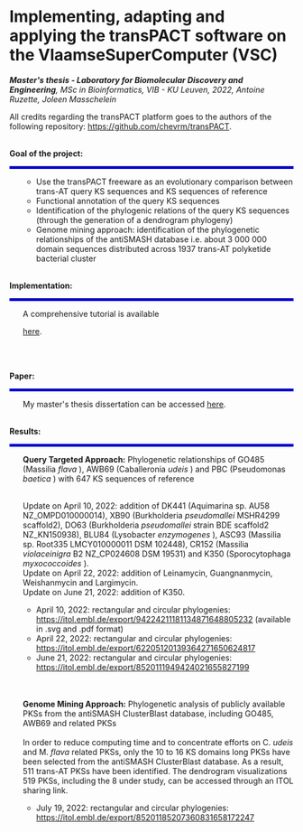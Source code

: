 # Implementing, adapting and applying the transPACT software on the VlaamseSuperComputer (VSC)
<i> <b>Master's thesis - Laboratory for Biomolecular Discovery and Engineering</b>, MSc in Bioinformatics, VIB - KU Leuven, 2022, Antoine Ruzette, Joleen Masschelein</i>

All credits regarding the transPACT platform goes to the authors of the following repository: https://github.com/chevrm/transPACT.
<br><br>

**Goal of the project:** 
<hr style="border:2px solid blue">
<ul>
  
  - Use the transPACT freeware as an evolutionary comparison between trans-AT query KS sequences and KS sequences of reference
  - Functional annotation of the query KS sequences 
  - Identification of the phylogenic relations of the query KS sequences (through the generation of a dendrogram phylogeny)
  - Genome mining approach: identification of the phylogenetic relationships of the antiSMASH database i.e. about 3 000 000 domain sequences distributed across 1937 trans-AT polyketide bacterial cluster 
  <br><br>
  
</ul>

**Implementation:**
<hr style="border:2px solid blue">

<ul>
  A comprehensive tutorial is available <p><a href="https://antoineruzy.github.io/BDE-transPACT-implementation/docs/TransPACT%20tutorial.html" target="_blank" rel="noopener noreferrer">here</a>.</p>
  <br><br>  
</ul>

**Paper:**
<hr style="border:2px solid blue">

<ul> 
  My master's thesis dissertation can be accessed <a href="https://antoineruzy.github.io/BDE-transPACT-implementation/docs/paper/Ruzette,%20Masschelein,%202022.pdf">here</a>.
  <br><br>
</ul>

<b> Results: </b>
<hr style="border:2px solid blue">

<ul> <b>Query Targeted Approach:</b> Phylogenetic relationships of GO485 (Massilia <i> flava </i>), AWB69 (Caballeronia <i> udeis </i>) and PBC (Pseudomonas <i> baetica </i>) with 647 KS sequences of reference <br><br>

Update on April 10, 2022: addition of DK441 (Aquimarina sp. AU58 NZ_OMPD010000014), XB90 (Burkholderia <i> pseudomallei </i> MSHR4299 scaffold2), DO63 (Burkholderia <i> pseudomallei </i> strain BDE scaffold2 NZ_KN150938), BLU84 (Lysobacter <i> enzymogenes </i>), ASC93 (Massilia sp. Root335 LMCY010000011 DSM 102448), CR152 (Massilia <i> violaceinigra </i> B2 NZ_CP024608 DSM 19531) and K350 (Sporocytophaga <i> myxococcoides </i>). 
<br>Update on April 22, 2022: addition of Leinamycin, Guangnanmycin, Weishanmycin and Largimycin. 
<br>Update on June 21, 2022: addition of K350. 

- April 10, 2022: rectangular and circular phylogenies: https://itol.embl.de/export/94224211181134871648805232 (available in .svg and .pdf format) 
- April 22, 2022: rectangular and circular phylogenies: https://itol.embl.de/export/62205120139364271650624817
- June 21, 2022: rectangular and circular phylogenies: https://itol.embl.de/export/8520111949424021655827199 <br><br><br>

<b>Genome Mining Approach:</b> Phylogenetic analysis of publicly available PKSs from the antiSMASH ClusterBlast database, including GO485, AWB69 and related PKSs 
<br><br>
In order to reduce computing time and to concentrate efforts on C. <i> udeis </i> and M. <i> flava </i> related PKSs, only the 10 to 16 KS domains long PKSs have been selected from the antiSMASH ClusterBlast database. As a result, 511 trans-AT PKSs have been identified. The dendrogram visualizations 519 PKSs, including the 8 under study, can be accessed through an ITOL sharing link. 

- July 19, 2022: rectangular and circular phylogenies: https://itol.embl.de/export/85201185207360831658172247 
</ul>
